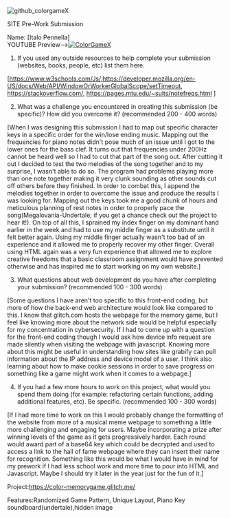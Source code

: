 ![github_colorgameX](https://user-images.githubusercontent.com/43308680/112372331-e59d2500-8c9c-11eb-9006-3ed97c071e79.gif)


SITE Pre-Work Submission



Name: [Italo Pennella]  
YOUTUBE Preview-->[![ColorGameX](https://th.bing.com/th/id/R6b0d70b37c60d3f85c625d60907bf8ad?rik=9dhc0PaFIqgCIQ&riu=http%3a%2f%2fwww.wilsoninfo.com%2fbuttons%2fclick-here-blue-glass-animated.gif&ehk=0pUp2Nlndm3ZEblnHU5GQpHHJgMl%2fOL0DOXS8Al8ym8%3d&risl=&pid=ImgRaw)](https://www.youtube.com/embed/GXZgGoj0264?controls=0?autoplay=1 "Youtube video preview with sound! Please check this out over gif")

1. If you used any outside resources to help complete your submission (websites, books, people, etc) list them here. 

[https://www.w3schools.com/Js/,https://developer.mozilla.org/en-US/docs/Web/API/WindowOrWorkerGlobalScope/setTimeout, https://stackoverflow.com/, https://pages.mtu.edu/~suits/notefreqs.html ]

2. What was a challenge you encountered in creating this submission (be specific)? How did you overcome it? (recommended 200 - 400 words) 

[When I was designing this submission I had to map out specific character keys in a specific order for the win/lose ending music. Mapping out the frequencies for piano notes didn't pose much of an issue until I got to the lower ones for the bass clef. It turns out that frequencies under 200Hz cannot be heard well so I had to cut that part of the song out. After cutting it out I decided to test the two melodies of the song together and to my surprise, I wasn't able to do so. The program had problems playing more than one note together making it very clunk sounding as other sounds cut off others before they finished. In order to combat this, I append the melodies together in order to overcome the issue and produce the results I was looking for. Mapping out the keys took me a good chunk of hours and meticulous planning of rest notes in order to properly pace the song(Megalovania-Undertale; if you get a chance check out the project to hear it!). On top of all this, I sprained my index finger on my dominant hand earlier in the week and had to use my middle finger as a substitute until it felt better again. Using my middle finger actually wasn't too bad of an experience and it allowed me to properly recover my other finger. Overall using HTML again was a very fun experience that allowed me to explore creative freedoms that a basic classroom assignment would have prevented otherwise and has inspired me to start working on my own website.]

3. What questions about web development do you have after completing your submission? (recommended 100 - 300 words) 

[Some questions I have aren't too specific to this front-end coding, but more of how the back-end web architecture would look like compared to this. I know that glitch.com hosts the webpage for the memory game, but I feel like knowing more about the network side would be helpful especially for my concentration in cybersecurity. If I had to come up with a question for the front-end coding though I would ask how device info request are made silently when visiting the webpage with javascript. Knowing more about this might be useful in understanding how sites like grabify can pull information about the IP address and device model of a user. I think also learning about how to make cookie sessions in order to save progress on something like a game might work when it comes to a webpage.]

4. If you had a few more hours to work on this project, what would you spend them doing (for example: refactoring certain functions, adding additional features, etc). Be specific. (recommended 100 - 300 words) 

[If I had more time to work on this I would probably change the formatting of the website from more of a musical meme webpage to something a little more challenging and engaging for users. Maybe incorporating a prize after winning levels of the game as it gets progressively harder. Each round would award part of a base64 key which could be decrypted and used to access a link to the hall of fame webpage where they can insert their name for recognition. Something like this would be what I would have in mind for my prework if I had less school work and more time to pour into HTML and Javascript. Maybe I should try it later in the year just for the fun of it.]

Project:https://color-memorygame.glitch.me/

Features:Randomized Game Pattern, Unique Layout, Piano Key soundboard(undertale),hidden image
